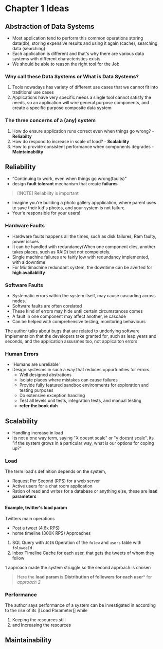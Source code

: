 # Chapter 1 Ideas
## Abstraction of Data Systems
- Most application tend to perform this common operations storing data(db), storing expensive results and using it again (cache), searching data (searching)
- Each application is different and that's why there are various data systems with different characteristics exists.
- We should be able to reason the right tool for the Job
### Why call these Data Systems or What is Data Systems?
1. Tools nowadays has variety of different use cases that we cannot fit into traditional use cases
2. Applications have very specific needs a single tool cannot satisfy the needs, so an application will wire general purpose components, and create a specific purpose composite data system
### The three concerns of a (any) system
1. How do ensure application runs correct even when things go wrong? - **Reliabilty**
2. How do respond to increase in scale of load? - **Scalability**
3. How to provide consistent performance when components degrades - **Maintainability**
## Reliability
- "Continuing to work, even when things go wrong(faults)"
- design **fault tolerant** mechanism that create **failures**

> [!NOTE] Reliability is important
- Imagine you're building a photo gallery appplication, where parent uses to save their kid's photos, and your system is not failure.
- Your'e responsible for your users!

### Hardware Faults
- Hardware faults happens all the times, such as disk failures, Ram faulty, power issues
- It can be handled with redundancy(When one component dies, another takes places, such as RAID) but not compeletely.
- Single machine failures are fairly low with redundancy implemented, with a downtime
- For Multimachine redundant system, the downtime can be averted for **high availablilty**
### Software Faults
- Systematic errors within the system itself, may cause cascading across nodes.
- Software faults are often corelated
- These kind of errors may hide until certain circumstances comes 
- A fault in one component may affect another, ie cascade
- Can be helped with comprehensive testing, monitoring behaviours

The author talks about bugs that are related to underlying software implementaion that the developers take granted for, such as leap years and seconds, and the application assusmes too, not applicaiton errors 
### Human Errors
- 'Humans are unreliable' 
- Design systesms in such a way that reduces oppurtunities for errors
    - Well designed abstrations
    - Isolate places where mistakes can cause failures
    - Provide fully featured sandbox environments for exploration and testing purposes
    - Do extensive exception handling
    - Test all levels unit tests, integration tests, and manual testing
    - **refer the book duh**
## Scalability
- Handling increase in load
- Its not a one way term, saying "X doesnt scale" or "y doesnt scale", its "if the system grows in a particular way, what is our options for coping up?"
### Load
The term load's definition depends on the system, 
- Request Per Second (RPS) for a web server
- Active users for a chat room application
- Ration of read and writes for a database
or anything else, these are **load parameters**
#### Example, twitter's load param
Twitters main operations
- Post a tweet (4.6k RPS)
- home timeline (300K RPS)
Approaches
1. SQL Query with `JOIN` Operation of the `folow` and `users` table with `foloweeId`  
2. Inbox Timeline Cache for each user, that gets the tweets of whom they follow

1 approach made the system struggle 
so the second approach is chosen

> Here the **load param** is **Distribution of followers for each user*** for *approach 2*
### Performance
The author says performance of a system can be investigated in according to the rise of its [[Load Parameter]] while 
1. Keeping the resources still
2. and Increasing the resources
## Maintainability
